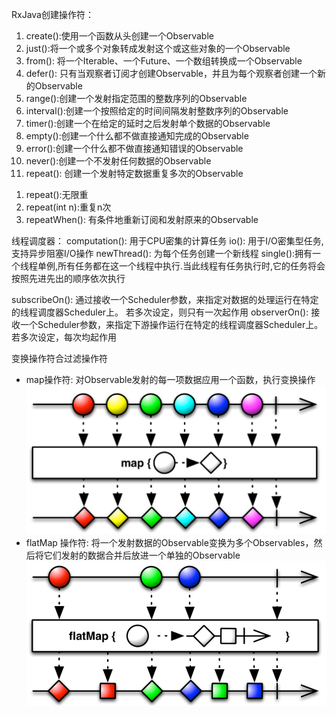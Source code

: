
RxJava创建操作符：
 1. create():使用一个函数从头创建一个Observable 
 2. just():将一个或多个对象转成发射这个或这些对象的一个Observable 
 3. from(): 将一个Iterable、一个Future、一个数组转换成一个Observable 
 4. defer(): 只有当观察者订阅才创建Observable，并且为每个观察者创建一个新的Observable 
 5. range():创建一个发射指定范围的整数序列的Observable
 6. interval():创建一个按照给定的时间间隔发射整数序列的Observable
 7. timer():创建一个在给定的延时之后发射单个数据的Observable
 8. empty():创建一个什么都不做直接通知完成的Observable
 9. error():创建一个什么都不做直接通知错误的Observable
10. never():创建一个不发射任何数据的Observable
11. repeat(): 创建一个发射特定数据重复多次的Observable  
   1) repeat():无限重
   2) repeat(int n):重复n次
   3) repeatWhen(): 有条件地重新订阅和发射原来的Observable 
  
线程调度器：
computation(): 用于CPU密集的计算任务
io(): 用于I/O密集型任务,支持异步阻塞I/O操作
newThread(): 为每个任务创建一个新线程
single():拥有一个线程单例,所有任务都在这一个线程中执行.当此线程有任务执行时,它的任务将会按照先进先出的顺序依次执行

subscribeOn(): 通过接收一个Scheduler参数，来指定对数据的处理运行在特定的线程调度器Scheduler上。
               若多次设定，则只有一次起作用
observerOn(): 接收一个Scheduler参数，来指定下游操作运行在特定的线程调度器Scheduler上。
              若多次设定，每次均起作用
              

变换操作符合过滤操作符
  * map操作符: 对Observable发射的每一项数据应用一个函数，执行变换操作 
    ![](./image/map.png) 
  * flatMap 操作符: 将一个发射数据的Observable变换为多个Observables，然后将它们发射的数据合并后放进一个单独的Observable
    ![](./image/flatMap.png)                